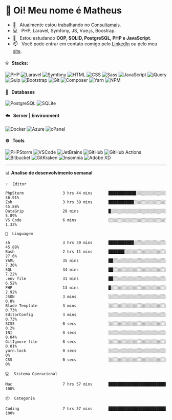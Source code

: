 # 👋 Oi! Meu nome é Matheus

- 🔭 &nbsp; Atualmente estou trabalhando no [Consultamais](https://consultamais.com.br/).
- 💻 &nbsp; PHP, Laravel, Symfony, JS, Vue.js, Boostrap.
- 🌱 &nbsp; Estou estudando **OOP, SOLID, PostgreSQL, PHP e JavaScript**.
- 📫 &nbsp; Você pode entrar em contato comigo pelo [LinkedIn](https://www.linkedin.com/in/matheuscamargoxavier/) ou pelo meu [site](https://matheuscamargo.co).

#### 💡 &nbsp; Stacks:
![PHP](https://img.shields.io/badge/-PHP-777BB4?&logo=php&logoColor=FFFFFF)
![Laravel](https://img.shields.io/badge/-Laravel-FF2D20?&logo=laravel&logoColor=FFFFFF)
![Symfony](https://img.shields.io/badge/-Symfony-000000?&logo=symfony&logoColor=FFFFFF)
![HTML](https://img.shields.io/badge/-HTML-E34F26?&logo=html5&logoColor=FFFFFF)
![CSS](https://img.shields.io/badge/-CSS-1572B6?&logo=css3&logoColor=FFFFFF)
![Sass](https://img.shields.io/badge/-Sass-CC6699?&logo=sass&logoColor=FFFFFF)
![JavaScript](https://img.shields.io/badge/-JavaScript-F7DF1E?&logo=javascript&logoColor=FFFFFF)
![jQuery](https://img.shields.io/badge/-jQuery-0769AD?&logo=jquery&logoColor=FFFFFF)
![Gulp](https://img.shields.io/badge/-Gulp-CF4647?&logo=gulp&logoColor=FFFFFF)
![Bootstrap](https://img.shields.io/badge/-Bootstrap-7952B3?&logo=bootstrap&logoColor=FFFFFF)
![Git](https://img.shields.io/badge/-Git-F05032?&logo=git&logoColor=FFFFFF)
![Composer](https://img.shields.io/badge/-Composer-885630?&logo=composer&logoColor=FFFFFF)
![Yarn](https://img.shields.io/badge/-Yarn-2C8EBB?&logo=yarn&logoColor=FFFFFF)
![NPM](https://img.shields.io/badge/-npm-CB3837?&logo=npm&logoColor=FFFFFF)

#### 💾 &nbsp; Databases
![PostgreSQL](https://img.shields.io/badge/-PostgreSQL-336791?&logo=PostgreSQL&logoColor=FFFFFF)
![SQLite](https://img.shields.io/badge/-SQLite-003B57?&logo=SQLite&logoColor=FFFFFF)

#### ☁️ &nbsp; Server | Environment
![Docker](https://img.shields.io/badge/-Docker-2496ED?&logo=docker&logoColor=FFFFFF)
![Azure](https://img.shields.io/badge/-Azure-0089D6?&logo=microsoft%20azure&logoColor=FFFFFF)
![cPanel](https://img.shields.io/badge/-cPanel-FF6C2C?&logo=cpanel&logoColor=FFFFFF)

#### ⚙️ &nbsp; Tools
![PHPStorm](https://img.shields.io/badge/-PHPStorm-000000?&logo=PHPStorm&logoColor=FFFFFF)
![VSCode](https://img.shields.io/badge/-VSCode-007ACC?&logo=Visual%20Studio%20Code&logoColor=FFFFFF) 
![JetBrains](https://img.shields.io/badge/-JetBrains-000000?&logo=jetbrains&logoColor=FFFFFF) 
![GitHub](https://img.shields.io/badge/-GitHub-181717?&logo=github&logoColor=FFFFFF) 
![GitHub Actions](https://img.shields.io/badge/-GitHub%20Actions-181717?&logo=GitHub%20Actions&logoColor=FFFFFF) 
![Bitbucket](https://img.shields.io/badge/-Bitbucket-0052CC?&logo=bitbucket&logoColor=FFFFFF)
![GitKraken](https://img.shields.io/badge/-GitKraken-179287?&logo=GitKraken&logoColor=FFFFFF)
![Insomnia](https://img.shields.io/badge/-Insomnia-5849BE?&logo=Insomnia&logoColor=FFFFFF)
![Adobe XD](https://img.shields.io/badge/-Adobe%20XD-FF61F6?&logo=adobe%20xd&logoColor=FFFFFF) 
_______

📊  **Analise de desenvolvimento semanal**
```text
💡  Editor

PhpStorm                 3 hrs 44 mins       ████████████░░░░░░░░░░░░░     46.91%
Zsh                      3 hrs 39 mins       ███████████░░░░░░░░░░░░░░     45.88%
DataGrip                 28 mins             █░░░░░░░░░░░░░░░░░░░░░░░░      5.89%
VS Code                  6 mins              ░░░░░░░░░░░░░░░░░░░░░░░░░      1.33%
```
```text
💬  Linguagem

sh                       3 hrs 39 mins       ███████████░░░░░░░░░░░░░░     45.88%
Bash                     2 hrs 11 mins       ███████░░░░░░░░░░░░░░░░░░      27.6%
YAML                     35 mins             ██░░░░░░░░░░░░░░░░░░░░░░░      7.36%
SQL                      34 mins             ██░░░░░░░░░░░░░░░░░░░░░░░      7.22%
.env file                31 mins             ██░░░░░░░░░░░░░░░░░░░░░░░      6.52%
PHP                      13 mins             █░░░░░░░░░░░░░░░░░░░░░░░░      2.92%
JSON                     3 mins              ░░░░░░░░░░░░░░░░░░░░░░░░░       0.8%
Blade Template           3 mins              ░░░░░░░░░░░░░░░░░░░░░░░░░      0.73%
EditorConfig             3 mins              ░░░░░░░░░░░░░░░░░░░░░░░░░      0.73%
SCSS                     0 secs              ░░░░░░░░░░░░░░░░░░░░░░░░░       0.2%
INI                      0 secs              ░░░░░░░░░░░░░░░░░░░░░░░░░      0.04%
GitIgnore file           0 secs              ░░░░░░░░░░░░░░░░░░░░░░░░░      0.01%
yarn.lock                0 secs              ░░░░░░░░░░░░░░░░░░░░░░░░░         0%
CSS                      0 secs              ░░░░░░░░░░░░░░░░░░░░░░░░░         0%
```
```text
💻  Sistema Operacional

Mac                      7 hrs 57 mins       █████████████████████████       100%
```
```text
📦  Categoria

Coding                   7 hrs 57 mins       █████████████████████████       100%
```
